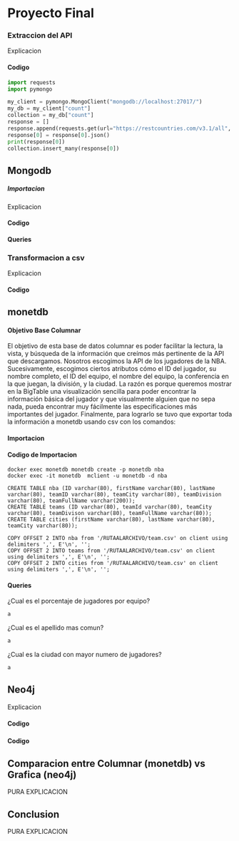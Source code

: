 # Proyecto Final

### Extraccion del API

Explicacion

#### Codigo

```python
import requests
import pymongo

my_client = pymongo.MongoClient("mongodb://localhost:27017/")
my_db = my_client["count"]
collection = my_db["count"]
response = []
response.append(requests.get(url="https://restcountries.com/v3.1/all", headers={'User-Agent':'Custom'}))
response[0] = response[0].json()
print(response[0])
collection.insert_many(response[0])
```

## Mongodb


##### Importacion

Explicacion

#### Codigo

#### Queries

### Transformacion a csv

Explicacion

#### Codigo

## monetdb
#### Objetivo Base Columnar
El objetivo de esta base de datos columnar es poder facilitar la lectura, la vista, y búsqueda de la información que creímos más pertinente de la API que descargamos. Nosotros escogimos la API de los jugadores de la NBA. Sucesivamente, escogimos ciertos atributos cómo el ID del jugador, su nombre completo, el ID del equipo, el nombre del equipo, la conferencia en la que juegan, la división, y la ciudad. La razón es porque queremos mostrar en la BigTable una visualización sencilla para poder encontrar la información básica del jugador y que visualmente alguien que no sepa nada, pueda encontrar muy fácilmente las especificaciones más importantes del jugador. Finalmente, para lograrlo se tuvo que exportar toda la información a monetdb  usando csv con los comandos:

#### Importacion

#### Codigo de Importacion

```
docker exec monetdb monetdb create -p monetdb nba
docker exec -it monetdb  mclient -u monetdb -d nba

CREATE TABLE nba (ID varchar(80), firstName varchar(80), lastName varchar(80), teamID varchar(80), teamCity varchar(80), teamDivision varchar(80), teamFullName varchar(200));
CREATE TABLE teams (ID varchar(80), teamId varchar(80), teamCity varchar(80), teamDivison varchar(80), teamFullName varchar(80));
CREATE TABLE cities (firstName varchar(80), lastName varchar(80), teamCity varchar(80));

COPY OFFSET 2 INTO nba from '/RUTAALARCHIVO/team.csv' on client using delimiters ',', E'\n', '';
COPY OFFSET 2 INTO teams from '/RUTAALARCHIVO/team.csv' on client using delimiters ',', E'\n', '';
COPY OFFSET 2 INTO cities from '/RUTAALARCHIVO/team.csv' on client using delimiters ',', E'\n', '';
```
#### Queries

¿Cual es el porcentaje de jugadores por equipo?
```SQL
a
```
¿Cual es el apellido mas comun?
```SQL
a
```

¿Cual es la ciudad con mayor numero de jugadores?
```SQL
a
```

## Neo4j

Explicacion

#### Codigo


###

#### Codigo 

## Comparacion entre Columnar (monetdb) vs Grafica (neo4j)

PURA EXPLICACION

## Conclusion

PURA EXPLICACION
